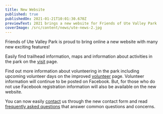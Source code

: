 ```yaml
---
title: New Website
published: true
publishedOn: 2021-01-21T10:01:30.670Z
previewText: 2021 brings a new website for Friends of Ute Valley Park
coverImage: /src/content/news/ute-news-2.jpg
---
```


Friends of Ute Valley Park is proud to bring online a new website with many new exciting features!

Easily find trailhead information, maps and information about activities in the park on the [visit](/visit) page.

Find out more information about volunteering in the park including upcoming volunteer days on the improved [volunteer](/volunteer) page. Volunteer information will continue to be posted on Facebook. But, for those who do not use Facebook registration information will also be available on the new website.

You can now easily [contact](/contact) us through the new contact form and read [frequently asked questions](/faq) that answer common questions and concerns.
